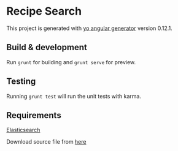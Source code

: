 # Recipe Search

This project is generated with [yo angular generator](https://github.com/yeoman/generator-angular)
version 0.12.1.

## Build & development

Run `grunt` for building and `grunt serve` for preview.

## Testing

Running `grunt test` will run the unit tests with karma.

## Requirements

[Elasticsearch](https://www.elastic.co/products/elasticsearch)

Download source file from [here](http://openrecip.es/)
